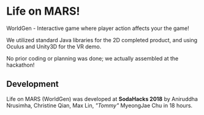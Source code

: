 
# Life on MARS!
WorldGen - Interactive game where player action affects your the game!

We utilized  standard Java libraries for the 2D completed product, and using Oculus and Unity3D for the VR demo.

No prior coding or planning was done;  we actually assembled at the hackathon!


## Development

Life on MARS (WorldGen) was developed at **SodaHacks 2018** by Aniruddha Nrusimha, Christine Qian, Max Lin, *"Tommy"* MyeongJae Chu in 18 hours. 
